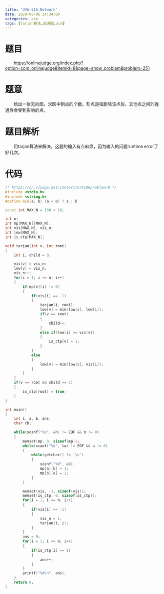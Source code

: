 ```yaml
---
title: 'UVA-315 Network'
date: 2020-08-06 14:34:00
categories: acm
tags: [tarjan算法,连通图,acm]
---
```

# 题目
&emsp;&emsp;<https://onlinejudge.org/index.php?option=com_onlinejudge&Itemid=8&page=show_problem&problem=251>

# 题意
&emsp;&emsp;给出一张无向图，求图中割点的个数。割点是指删除该点后，其他点之间的连通性会受到影响的点。

# 题目解析
&emsp;&emsp;用tarjan算法来解决，这题的输入有点麻烦，因为输入的问题runtime error了好几次。

# 代码
```cpp
/* https://cn.vjudge.net/contest/67418#problem/B */
#include <stdio.h>
#include <string.h>
#define min(a, b) (a < b) ? a : b

const int MAX_N = 100 + 10;

int n;
int mp[MAX_N][MAX_N];
int vis[MAX_N], vis_n;
int low[MAX_N];
int is_ctp[MAX_N];

void tarjan(int v, int root)
{
	int i, child = 0;

	vis[v] = vis_n;
	low[v] = vis_n;
	vis_n++;
	for(i = 1; i <= n; i++)
	{
		if(mp[v][i] != 0)
		{
			if(vis[i] == -1)
			{
				tarjan(i, root);
				low[v] = min(low[v], low[i]);
				if(v == root)
				{
					child++;
				}
				else if(low[i] >= vis[v])
				{
					is_ctp[v] = 1;
				}
			}
			else
			{
				low[v] = min(low[v], vis[i]);
			}
		}
	}
	if(v == root && child >= 2)
	{
		is_ctp[root] = true;
	}
}

int main()
{
	int i, a, b, ans;
	char ch;

	while(scanf("%d", &n) != EOF && n != 0)
	{
		memset(mp, 0, sizeof(mp));
		while(scanf("%d", &a) != EOF && a != 0)
		{
			while(getchar() != '\n')
			{
				scanf("%d", &b);
				mp[a][b] = 1;
				mp[b][a] = 1;
			}
		}

		memset(vis, -1, sizeof(vis));
		memset(is_ctp, 0, sizeof(is_ctp));
		for(i = 1; i <= n; i++)
		{
			if(vis[i] == -1)
			{
				vis_n = 1;
				tarjan(i, i);
			}
		}
		ans = 0;
		for(i = 1; i <= n; i++)
		{
			if(is_ctp[i] == 1)
			{
				ans++;
			}
		}
		printf("%d\n", ans);
	}
	return 0;
}

```